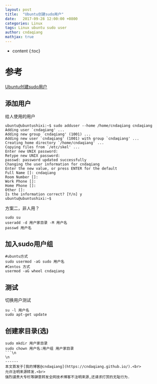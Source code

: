 ```yaml
---
layout: post
title:  "Ubuntu创建sudo用户"
date:   2017-09-28 12:00:00 +0800
categories: Linux
tags: Linux ubuntu sudo user
author: cndaqiang
mathjax: true
---
```

* content
{:toc}




# 参考
[Ubuntu创建sudo用户](http://topspeedsnail.com/ubuntu-add-sudo-user/)

## 添加用户
给人使用的用户
```
ubuntu@ubuntushixi:~$ sudo adduser --home /home/cndaqiang cndaqiang
Adding user `cndaqiang' ...
Adding new group `cndaqiang' (1001) ...
Adding new user `cndaqiang' (1001) with group `cndaqiang' ...
Creating home directory `/home/cndaqiang' ...
Copying files from `/etc/skel' ...
Enter new UNIX password:
Retype new UNIX password:
passwd: password updated successfully
Changing the user information for cndaqiang
Enter the new value, or press ENTER for the default
Full Name []: cndaqiang
Room Number []:
Work Phone []:
Home Phone []:
Other []:
Is the information correct? [Y/n] y
ubuntu@ubuntushixi:~$
```
方案二，非人用？
```
sudo su
useradd -d 用户家目录 -M 用户名
passwd 用户名
```

## 加入sudo用户组
```
#ubuntu方式
sudo usermod -aG sudo 用户名
#Centos 方式
usermod -aG wheel cndaqiang
```
## 测试
切换用户测试
```
su -l 用户名
sudo apt-get update
```
## 创建家目录(选)
```
sudo mkdir 用户家目录
sudo chown 用户名:用户组 用户家目录
```\n
\n
------
本文首发于[我的博客@cndaqiang](https://cndaqiang.github.io/).<br>
允许注明来源转发.<br>
强烈谴责大专栏等肆意转发全网技术博客不注明来源,还请求打赏的无耻行为.
